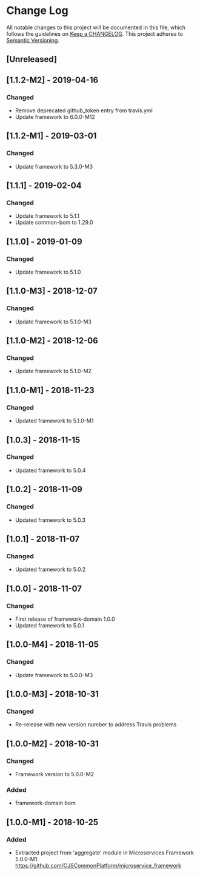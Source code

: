 # Change Log
All notable changes to this project will be documented in this file, which follows the guidelines
on [Keep a CHANGELOG](http://keepachangelog.com/). This project adheres to
[Semantic Versioning](http://semver.org/).

## [Unreleased]

## [1.1.2-M2] - 2019-04-16
### Changed
- Remove deprecated github_token entry from travis.yml
- Update framework to 6.0.0-M12

## [1.1.2-M1] - 2019-03-01
### Changed
- Update framework to 5.3.0-M3

## [1.1.1] - 2019-02-04
### Changed
- Update framework to 5.1.1
- Update common-bom to 1.29.0

## [1.1.0] - 2019-01-09
### Changed
- Update framework to 5.1.0

## [1.1.0-M3] - 2018-12-07
### Changed
- Update framework to 5.1.0-M3

## [1.1.0-M2] - 2018-12-06
### Changed
- Update framework to 5.1.0-M2

## [1.1.0-M1] - 2018-11-23
### Changed
- Updated framework to 5.1.0-M1

## [1.0.3] - 2018-11-15
### Changed
- Updated framework to 5.0.4

## [1.0.2] - 2018-11-09
### Changed
- Updated framework to 5.0.3

## [1.0.1] - 2018-11-07
### Changed
- Updated framework to 5.0.2

## [1.0.0] - 2018-11-07
### Changed
- First release of framework-domain 1.0.0
- Updated framework to 5.0.1

## [1.0.0-M4] - 2018-11-05
### Changed
- Update framework to 5.0.0-M3

## [1.0.0-M3] - 2018-10-31

### Changed
- Re-release with new version number to address Travis problems

## [1.0.0-M2] - 2018-10-31

### Changed
- Framework version to 5.0.0-M2

### Added
- framework-domain bom

## [1.0.0-M1] - 2018-10-25

### Added
- Extracted project from 'aggregate' module in Microservices Framework 5.0.0-M1: https://github.com/CJSCommonPlatform/microservice_framework


